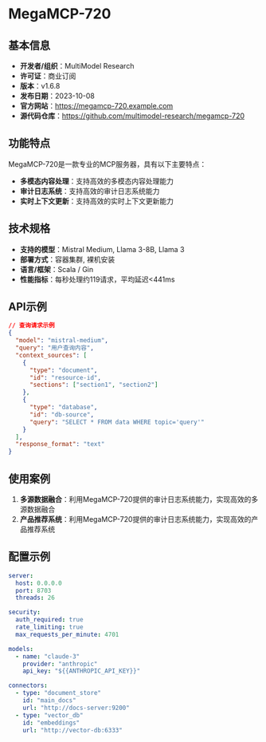 # MegaMCP-720

## 基本信息

- **开发者/组织**：MultiModel Research
- **许可证**：商业订阅
- **版本**：v1.6.8
- **发布日期**：2023-10-08
- **官方网站**：https://megamcp-720.example.com
- **源代码仓库**：https://github.com/multimodel-research/megamcp-720

## 功能特点

MegaMCP-720是一款专业的MCP服务器，具有以下主要特点：

- **多模态内容处理**：支持高效的多模态内容处理能力
- **审计日志系统**：支持高效的审计日志系统能力
- **实时上下文更新**：支持高效的实时上下文更新能力


## 技术规格

- **支持的模型**：Mistral Medium, Llama 3-8B, Llama 3
- **部署方式**：容器集群, 裸机安装
- **语言/框架**：Scala / Gin
- **性能指标**：每秒处理约119请求，平均延迟<441ms

## API示例

```json
// 查询请求示例
{
  "model": "mistral-medium",
  "query": "用户查询内容",
  "context_sources": [
    {
      "type": "document",
      "id": "resource-id",
      "sections": ["section1", "section2"]
    },
    {
      "type": "database",
      "id": "db-source",
      "query": "SELECT * FROM data WHERE topic='query'"
    }
  ],
  "response_format": "text"
}
```

## 使用案例

1. **多源数据融合**：利用MegaMCP-720提供的审计日志系统能力，实现高效的多源数据融合
2. **产品推荐系统**：利用MegaMCP-720提供的审计日志系统能力，实现高效的产品推荐系统


## 配置示例

```yaml
server:
  host: 0.0.0.0
  port: 8703
  threads: 26

security:
  auth_required: true
  rate_limiting: true
  max_requests_per_minute: 4701

models:
  - name: "claude-3"
    provider: "anthropic"
    api_key: "${{ANTHROPIC_API_KEY}}"

connectors:
  - type: "document_store"
    id: "main_docs"
    url: "http://docs-server:9200"
  - type: "vector_db"
    id: "embeddings"
    url: "http://vector-db:6333"
```